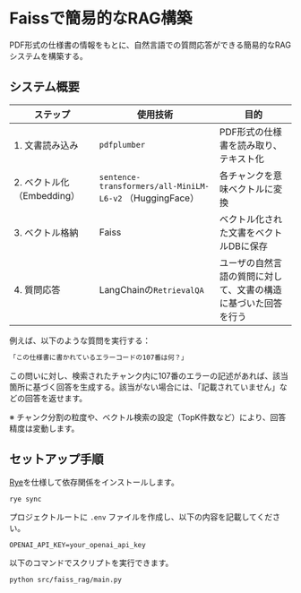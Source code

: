 # Faissで簡易的なRAG構築

PDF形式の仕様書の情報をもとに、自然言語での質問応答ができる簡易的なRAGシステムを構築する。

## システム概要

| ステップ | 使用技術 | 目的 |
| --- | --- | --- |
| 1. 文書読み込み | `pdfplumber` | PDF形式の仕様書を読み取り、テキスト化 |
| 2. ベクトル化（Embedding） | `sentence-transformers/all-MiniLM-L6-v2` （HuggingFace） | 各チャンクを意味ベクトルに変換 |
| 3. ベクトル格納 | Faiss | ベクトル化された文書をベクトルDBに保存 |
| 4. 質問応答 | LangChainの`RetrievalQA` | ユーザの自然言語の質問に対して、文書の構造に基づいた回答を行う |

例えば、以下のような質問を実行する：

```jsx
「この仕様書に書かれているエラーコードの107番は何？」
```

この問いに対し、検索されたチャンク内に107番のエラーの記述があれば、該当箇所に基づく回答を生成する。該当がない場合には、「記載されていません」などの回答を返せます。

※ チャンク分割の粒度や、ベクトル検索の設定（TopK件数など）により、回答精度は変動します。

## セットアップ手順

[Rye](https://rye.astral.sh/)を仕様して依存関係をインストールします。

```
rye sync
```

プロジェクトルートに `.env` ファイルを作成し、以下の内容を記載してください。

```text
OPENAI_API_KEY=your_openai_api_key
```

以下のコマンドでスクリプトを実行できます。

```shell
python src/faiss_rag/main.py
```